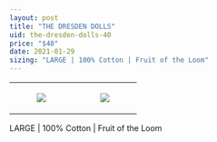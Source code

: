 ```yaml
---
layout: post
title: "THE DRESDEN DOLLS"
uid: the-dresden-dolls-40
price: "$40"
date: 2021-01-29
sizing: "LARGE | 100% Cotton | Fruit of the Loom"
---
```




<table style="width:100%;"><tr><td style="vertical-align:top;">
      <figure class="tmblr-full" data-orig-height="2048" data-orig-width="1365" data-orig-src="https://concertshirts.netlify.app/shirts/0552/0552-01.jpg"><img src="https://64.media.tumblr.com/1578330b75afbb4bfc1a16a8b7d83ec4/f0f280e2720a771c-22/s540x810/02bc35589db14dcfcf8712ee2ac2fadfed776502.jpg" data-orig-height="2048" data-orig-width="1365" data-orig-src="https://concertshirts.netlify.app/shirts/0552/0552-01.jpg"/></figure></td>
    <td style="vertical-align:top;">
      <figure class="tmblr-full" data-orig-height="2048" data-orig-width="1365" data-orig-src="https://concertshirts.netlify.app/shirts/0552/0552-02.jpg"><img src="https://64.media.tumblr.com/d88ad6628011a76952dd84ebca07213d/f0f280e2720a771c-20/s540x810/ea3afbac2c28e84993ca5db1531bb472b155df9e.jpg" data-orig-height="2048" data-orig-width="1365" data-orig-src="https://concertshirts.netlify.app/shirts/0552/0552-02.jpg"/></figure></td>
  </tr></table><p>
  LARGE | 100% Cotton | Fruit of the Loom
</p>
